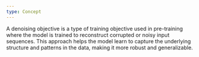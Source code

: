 ```yaml
---
type: Concept
---
```


A denoising objective is a type of training objective used in pre-training where the model is trained to reconstruct corrupted or noisy input sequences. This approach helps the model learn to capture the underlying structure and patterns in the data, making it more robust and generalizable.